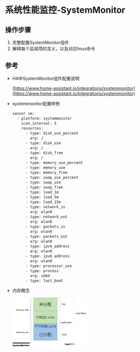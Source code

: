 # 系统性能监控-SystemMonitor

## 操作步骤

1. 完整配置SystemMonitor组件
2. 解释每个监视项的含义，以及对应linux命令

## 参考

- HA中SystemMonitor组件配置说明

  [https://www.home-assistant.io/integrations/systemmonitor](https://www.home-assistant.io/integrations/systemmonitor)

- systemmonitor配置样例

  ```
  sensor sm:
    - platform: systemmonitor
      scan_interval: 5
      resources:
        - type: disk_use_percent
          arg: /
        - type: disk_use
          arg: /
        - type: disk_free
          arg: /
        - type: memory_use_percent
        - type: memory_use
        - type: memory_free
        - type: swap_use_percent
        - type: swap_use
        - type: swap_free
        - type: load_1m
        - type: load_5m
        - type: load_15m
        - type: network_in
          arg: wlan0
        - type: network_out
          arg: wlan0
        - type: packets_in
          arg: wlan0
        - type: packets_out
          arg: wlan0
        - type: ipv4_address
          arg: wlan0
        - type: ipv6_address
          arg: wlan0
        - type: processor_use
        - type: process
          arg: smbd
        - type: last_boot
  ```

- 内存概念

  <img src="images/memory.png" width="50%">
  
